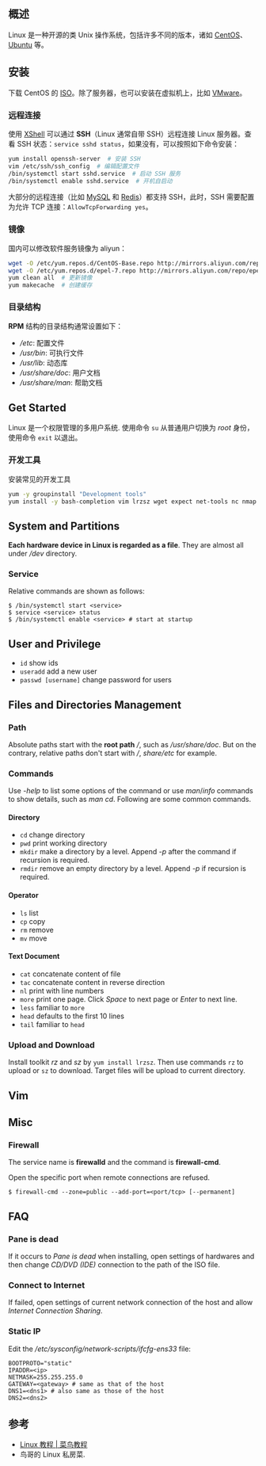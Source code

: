 ## 概述

Linux 是一种开源的类 Unix 操作系统，包括许多不同的版本，诸如 [CentOS](https://www.centos.org/)、[Ubuntu](https://ubuntu.com/) 等。

## 安装

下载 CentOS 的 [ISO](https://www.centos.org/download/)。除了服务器，也可以安装在虚拟机上，比如 [VMware](https://www.vmware.com/cn)。

### 远程连接

使用 [XShell](https://www.netsarang.com/zh/xshell-download/) 可以通过 **SSH**（Linux 通常自带 SSH）远程连接 Linux 服务器。查看 SSH 状态：`service sshd status`，如果没有，可以按照如下命令安装：

```bash
yum install openssh-server	# 安装 SSH
vim /etc/ssh/ssh_config	 # 编辑配置文件
/bin/systemctl start sshd.service  # 启动 SSH 服务
/bin/systemctl enable sshd.service  # 开机自启动
```

大部分的远程连接（比如 [MySQL](db/mysql/index.md) 和 [Redis](db/redis.md)）都支持 SSH，此时，SSH 需要配置为允许 TCP 连接：`AllowTcpForwarding yes`。

### 镜像

国内可以修改软件服务镜像为 aliyun：

```bash
wget -O /etc/yum.repos.d/CentOS-Base.repo http://mirrors.aliyun.com/repo/Centos-7.repo # base
wget -O /etc/yum.repos.d/epel-7.repo http://mirrors.aliyun.com/repo/epel-7.repo  # epel
yum clean all  # 更新镜像
yum makecache  # 创建缓存
```

### 目录结构

**RPM** 结构的目录结构通常设置如下：

-   _/etc_: 配置文件
-   _/usr/bin_: 可执行文件
-   _/usr/lib_: 动态库
-   _/usr/share/doc_: 用户文档
-   _/usr/share/man_: 帮助文档

## Get Started

Linux 是一个权限管理的多用户系统. 使用命令 `su` 从普通用户切换为 _root_ 身份，使用命令 `exit` 以退出。

### 开发工具

安装常见的开发工具

```bash
yum -y groupinstall "Development tools"
yum install -y bash-completion vim lrzsz wget expect net-tools nc nmap tree dos2unix htop iftop iotop unzip telnet sl psmisc nethogs glances bc
```

## System and Partitions

**Each hardware device in Linux is regarded as a file**. They are almost all under _/dev_ directory.

### Service

Relative commands are shown as follows:

```shell
$ /bin/systemctl start <service>
$ service <service> status
$ /bin/systemctl enable <service> # start at startup
```

## User and Privilege

-   `id` show ids
-   `useradd` add a new user
-   `passwd [username]` change password for users

## Files and Directories Management

### Path

Absolute paths start with the **root path** _/_, such as _/usr/share/doc_. But on the contrary, relative paths don't start with _/_, _share/etc_ for example.

### Commands

Use _-help_ to list some options of the command or use _man_/_info_ commands to show details, such as _man cd_. Following are some common commands.

#### Directory

-   `cd` change directory
-   `pwd` print working directory
-   `mkdir` make a directory by a level. Append _-p_ after the command if recursion is required.
-   `rmdir` remove an empty directory by a level. Append _-p_ if recursion is required.

#### Operator

-   `ls` list
-   `cp` copy
-   `rm` remove
-   `mv` move

#### Text Document

-   `cat` concatenate content of file
-   `tac` concatenate content in reverse direction
-   `nl` print with line numbers
-   `more` print one page. Click _Space_ to next page or _Enter_ to next line.
-   `less` familiar to `more`
-   `head` defaults to the first 10 lines
-   `tail` familiar to `head`

### Upload and Download

Install toolkit _rz_ and _sz_ by `yum install lrzsz`. Then use commands `rz` to upload or `sz` to download. Target files will be upload to current directory.

## Vim

## Misc

### Firewall

The service name is **firewalld** and the command is **firewall-cmd**.

Open the specific port when remote connections are refused.

```shell
$ firewall-cmd --zone=public --add-port=<port/tcp> [--permanent]
```

## FAQ

### Pane is dead

If it occurs to _Pane is dead_ when installing, open settings of hardwares and then change _CD/DVD (IDE)_ connection to the path of the ISO file.

### Connect to Internet

If failed, open settings of current network connection of the host and allow _Internet Connection Sharing_.

### Static IP

Edit the _/etc/sysconfig/network-scripts/ifcfg-ens33_ file:

```
BOOTPROTO="static"
IPADDR=<ip>
NETMASK=255.255.255.0
GATEWAY=<gateway> # same as that of the host
DNS1=<dns1> # also same as those of the host
DNS2=<dns2>
```

## 参考

-   [Linux 教程 | 菜鸟教程](https://www.runoob.com/linux/linux-tutorial.html)
-   鸟哥的 Linux 私房菜.
